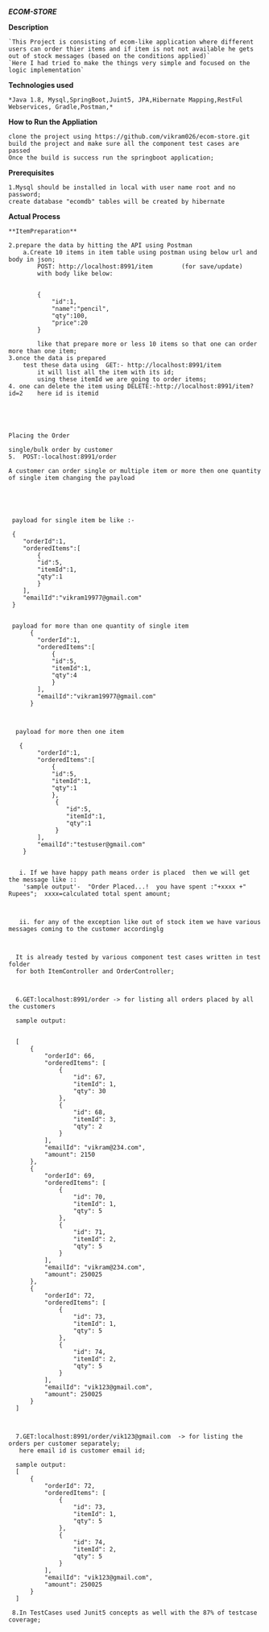 ***ECOM-STORE***


**Description**

    `This Project is consisting of ecom-like application where different users can order thier items and if item is not not available he gets out of stock messages (based on the conditions applied)`
    `Here I had tried to make the things very simple and focused on the logic implementation`

**Technologies used**

    *Java 1.8, Mysql,SpringBoot,Juint5, JPA,Hibernate Mapping,RestFul Webservices, Gradle,Postman,*
    
    
**How to Run the Appliation** 

    clone the project using https://github.com/vikram026/ecom-store.git
    build the project and make sure all the component test cases are passed 
    Once the build is success run the springboot application;
    

**Prerequisites**
    
    1.Mysql should be installed in local with user name root and no password;
    create database "ecomdb" tables will be created by hibernate
    
**Actual Process**



    **ItemPreparation**
    
    2.prepare the data by hitting the API using Postman 
        a.Create 10 items in item table using postman using below url and body in json;
            POST: http://localhost:8991/item        (for save/update)
            with body like below:
            
            
            {
            	"id":1,
            	"name":"pencil",
            	"qty":100,
            	"price":20
            }
            
            like that prepare more or less 10 items so that one can order more than one item;
    3.once the data is prepared 
        test these data using  GET:- http://localhost:8991/item
            it will list all the item with its id;
            using these itemId we are going to order items;
    4. one can delete the item using DELETE:-http://localhost:8991/item?id=2    here id is itemid
    
    
    
    
    
    Placing the Order 
    
    single/bulk order by customer
    5.  POST:-localhost:8991/order
    
    A customer can order single or multiple item or more then one quantity of single item changing the payload
    
    
      
      
      
     payload for single item be like :-
     
     {
     	"orderId":1,
     	"orderedItems":[ 
     		{
     		"id":5,
     		"itemId":1,
     		"qty":1
     		}
     	],
     	"emailId":"vikram19977@gmail.com"
     }
     
     
     payload for more than one quantity of single item
          {
          	"orderId":1,
          	"orderedItems":[ 
          		{
          		"id":5,
          		"itemId":1,
          		"qty":4
          		}
          	],
          	"emailId":"vikram19977@gmail.com"
          }
         
         
          
      payload for more then one item 
     
       {
            "orderId":1,
            "orderedItems":[ 
                {
                "id":5,
                "itemId":1,
                "qty":1
                },
                 {
                    "id":5,
                    "itemId":1,
                    "qty":1
                 }
            ],
            "emailId":"testuser@gmail.com"
        }  
        
        
       i. If we have happy path means order is placed  then we will get the message like ::
        'sample output'-  "Order Placed...!  you have spent :"+xxxx +" Rupees";  xxxx=calculated total spent amount;
       
       
       
       ii. for any of the exception like out of stock item we have various messages coming to the customer accordinglg
      
      
      
      It is already tested by various component test cases written in test folder 
      for both ItemController and OrderController;
      
      
      
      6.GET:localhost:8991/order -> for listing all orders placed by all the customers
      
      sample output:
      
      
      [
          {
              "orderId": 66,
              "orderedItems": [
                  {
                      "id": 67,
                      "itemId": 1,
                      "qty": 30
                  },
                  {
                      "id": 68,
                      "itemId": 3,
                      "qty": 2
                  }
              ],
              "emailId": "vikram@234.com",
              "amount": 2150
          },
          {
              "orderId": 69,
              "orderedItems": [
                  {
                      "id": 70,
                      "itemId": 1,
                      "qty": 5
                  },
                  {
                      "id": 71,
                      "itemId": 2,
                      "qty": 5
                  }
              ],
              "emailId": "vikram@234.com",
              "amount": 250025
          },
          {
              "orderId": 72,
              "orderedItems": [
                  {
                      "id": 73,
                      "itemId": 1,
                      "qty": 5
                  },
                  {
                      "id": 74,
                      "itemId": 2,
                      "qty": 5
                  }
              ],
              "emailId": "vik123@gmail.com",
              "amount": 250025
          }
      ]
      
      
      
      7.GET:localhost:8991/order/vik123@gmail.com  -> for listing the orders per customer separately;  
       here email id is customer email id;
       
      sample output:
      [
          {
              "orderId": 72,
              "orderedItems": [
                  {
                      "id": 73,
                      "itemId": 1,
                      "qty": 5
                  },
                  {
                      "id": 74,
                      "itemId": 2,
                      "qty": 5
                  }
              ],
              "emailId": "vik123@gmail.com",
              "amount": 250025
          }
      ]
       
     8.In TestCases used Junit5 concepts as well with the 87% of testcase coverage;
     
     
       
      
          
        
        


    
  